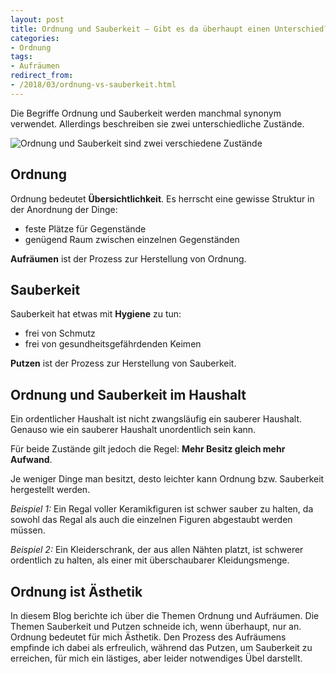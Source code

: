 ```yaml
---
layout: post
title: Ordnung und Sauberkeit – Gibt es da überhaupt einen Unterschied?
categories:
- Ordnung
tags:
- Aufräumen
redirect_from:
- /2018/03/ordnung-vs-sauberkeit.html
---
```


Die Begriffe Ordnung und Sauberkeit werden manchmal synonym verwendet.
Allerdings beschreiben sie zwei unterschiedliche Zustände.

![Ordnung und Sauberkeit sind zwei verschiedene Zustände]({{site.baseurl}}/assets/img/posts/ordnung-sauberkeit.jpg)

## Ordnung

Ordnung bedeutet **Übersichtlichkeit**.
Es herrscht eine gewisse Struktur in der Anordnung der Dinge:

-   feste Plätze für Gegenstände
-   genügend Raum zwischen einzelnen Gegenständen

**Aufräumen** ist der Prozess zur Herstellung von Ordnung.

## Sauberkeit

Sauberkeit hat etwas mit **Hygiene** zu tun:

-   frei von Schmutz
-   frei von gesundheitsgefährdenden Keimen

**Putzen** ist der Prozess zur Herstellung von Sauberkeit.

## Ordnung und Sauberkeit im Haushalt

Ein ordentlicher Haushalt ist nicht zwangsläufig ein sauberer Haushalt.
Genauso wie ein sauberer Haushalt unordentlich sein kann.

Für beide Zustände gilt jedoch die Regel: **Mehr Besitz gleich mehr
Aufwand**.

Je weniger Dinge man besitzt, desto leichter kann Ordnung bzw.
Sauberkeit hergestellt werden.

*Beispiel 1:*
Ein Regal voller Keramikfiguren ist schwer sauber zu halten, da sowohl
das Regal als auch die einzelnen Figuren abgestaubt werden müssen.

*Beispiel 2:*
Ein Kleiderschrank, der aus allen Nähten platzt, ist schwerer ordentlich
zu halten, als einer mit überschaubarer Kleidungsmenge.

## Ordnung ist Ästhetik

In diesem Blog berichte ich über die Themen Ordnung und Aufräumen. Die
Themen Sauberkeit und Putzen schneide ich, wenn überhaupt, nur an.
Ordnung bedeutet für mich Ästhetik. Den Prozess des Aufräumens empfinde
ich dabei als erfreulich, während das Putzen, um Sauberkeit zu
erreichen, für mich ein lästiges, aber leider notwendiges Übel
darstellt.
